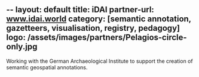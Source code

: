 --
layout: default
title: iDAI
partner-url: www.idai.world
category: [semantic annotation, gazetteers, visualisation, registry, pedagogy]
logo: /assets/images/partners/Pelagios-circle-only.jpg
---

Working with the German Archaeological Institute to support the creation of semantic geospatial annotations.
